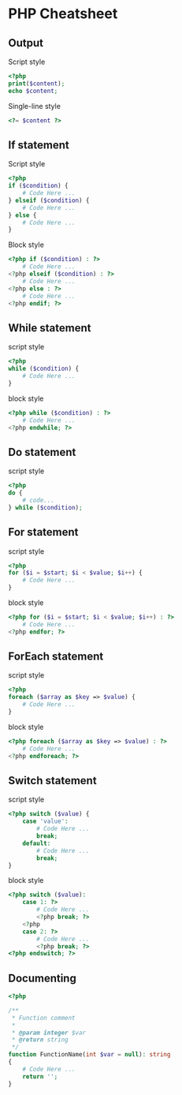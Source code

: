 # PHP Cheatsheet

## Output

Script style

```php
<?php
print($content);
echo $content;

```

Single-line style

```php
<?= $content ?>
```

## If statement

Script style

```php
<?php
if ($condition) {
    # Code Here ...
} elseif ($condition) {
    # Code Here ...
} else {
    # Code Here ...
}
```

Block style

```php
<?php if ($condition) : ?>
    # Code Here ...
<?php elseif ($condition) : ?>
    # Code Here ...
<?php else : ?>
    # Code Here ...
<?php endif; ?>
```

## While statement

script style

```php
<?php
while ($condition) {
    # Code Here ...
}
```

block style

```php
<?php while ($condition) : ?>
    # Code Here ...
<?php endwhile; ?>
```

## Do statement

script style

```php
<?php
do {
    # code...
} while ($condition);
```

## For statement

script style

```php
<?php
for ($i = $start; $i < $value; $i++) {
    # Code Here ...
}
```

block style

```php
<?php for ($i = $start; $i < $value; $i++) : ?>
    # Code Here ...
<?php endfor; ?>
```

## ForEach statement

script style

```php
<?php
foreach ($array as $key => $value) {
    # Code Here ...
}
```

block style

```php
<?php foreach ($array as $key => $value) : ?>
    # Code Here ...
<?php endforeach; ?>
```

## Switch statement

script style

```php
<?php switch ($value) {
    case 'value':
        # Code Here ...
        break;
    default:
        # Code Here ...
        break;
}
```

block style

```php
<?php switch ($value):
    case 1: ?>
        # Code Here ...
        <?php break; ?>
    <?php
    case 2: ?>
        # Code Here ...
        <?php break; ?>
<?php endswitch; ?>
```

## Documenting

```php
<?php

/**
 * Function comment
 *
 * @param integer $var
 * @return string
 */
function FunctionName(int $var = null): string
{
    # Code Here ...
    return '';
}

```
